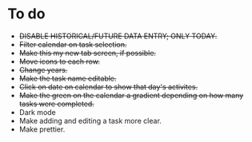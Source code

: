 # To do
- ~~DISABLE HISTORICAL/FUTURE DATA ENTRY; ONLY TODAY.~~
- ~~Filter calendar on task selection.~~
- ~~Make this my new tab screen, if possible.~~
- ~~Move icons to each row.~~
- ~~Change years.~~
- ~~Make the task name editable.~~
- ~~Click on date on calendar to show that day's activites.~~
- ~~Make the green on the calendar a gradient depending on how many tasks were completed.~~
- Dark mode
- Make adding and editing a task more clear.
- Make prettier.